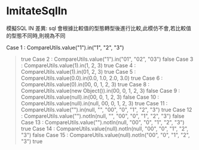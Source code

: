 # ImitateSqlIn
模擬SQL IN
差異: sql 會根據比較值的型態轉型後進行比較,此模仿不會,若比較值的型態不同時,則視為不同

Case 1 : CompareUtils.value("1").in("1", "2", "3")
>true
Case 2 : CompareUtils.value("1").in("01", "02", "03")
>false
Case 3 : CompareUtils.value(1).in(1, 2, 3)
>true
Case 4 : CompareUtils.value(1).in(01, 2, 3)
>true
Case 5 : CompareUtils.value(0.0).in(0.0, 1.0, 2.0, 3.0)
>true
Case 6 : CompareUtils.value(0).in(00, 0, 1, 2, 3)
>true
Case 8 : CompareUtils.value(new Object()).in(00, 0, 1, 2, 3)
>false
Case 9 : CompareUtils.value(null).in(00, 0, 1, 2, 3)
>false
Case 10 : CompareUtils.value(null).in(null, 00, 0, 1, 2, 3)
>true
Case 11 : CompareUtils.value("").in(null, "", "00", "0", "1", "2", "3")
>true
Case 12 : CompareUtils.value("").notIn(null, "", "00", "0", "1", "2", "3")
>false
Case 13 : CompareUtils.value("").notIn(null, "00", "0", "1", "2", "3")
>true
Case 14 : CompareUtils.value(null).notIn(null, "00", "0", "1", "2", "3")
>false
Case 15 : CompareUtils.value(null).notIn("00", "0", "1", "2", "3")
>true
